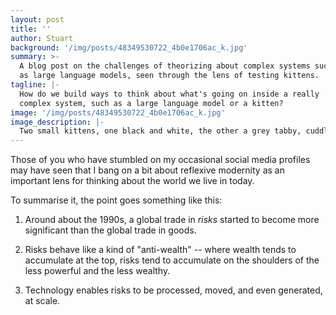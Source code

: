 ```yaml
---
layout: post
title: ''
author: Stuart
background: '/img/posts/48349530722_4b0e1706ac_k.jpg'
summary: >-
  A blog post on the challenges of theorizing about complex systems such
  as large language models, seen through the lens of testing kittens.
tagline: |-
  How do we build ways to think about what's going on inside a really
  complex system, such as a large language model or a kitten?
image: '/img/posts/48349530722_4b0e1706ac_k.jpg'
image_description: |-
  Two small kittens, one black and white, the other a grey tabby, cuddling each other.
---
```


Those of you who have stumbled on my occasional social media profiles
may have seen that I bang on a bit about reflexive modernity as an important
lens for thinking about the world we live in today. 

To summarise it, the point goes something like this:

1. Around about the 1990s, a global trade in *risks* started to become more
   significant than the global trade in goods. 

2. Risks behave like a kind of "anti-wealth" -- where wealth tends to accumulate
   at the top, risks tend to accumulate on the shoulders of the less powerful
   and the less wealthy. 

3. Technology enables risks to be processed, moved, and even generated, at
   scale. 